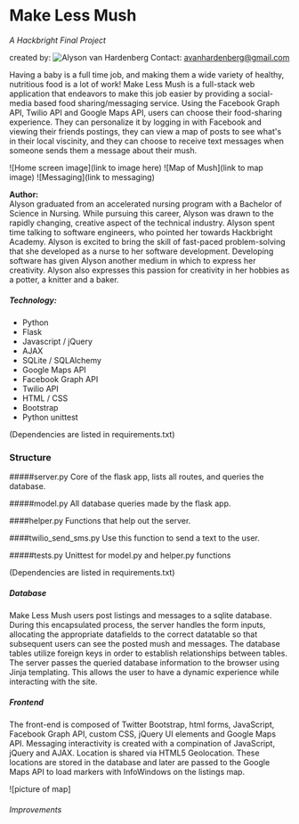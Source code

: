 Make Less Mush
===========

<i>A Hackbright Final Project</i>

created by: ![Alyson van Hardenberg](https://www.linkedin.com/in/akvanhar)
Contact: avanhardenberg@gmail.com

Having a baby is a full time job, and making them a wide variety of healthy, nutritious food is a lot of work! Make Less Mush is a full-stack web application that endeavors to make this job easier by providing a social-media based food sharing/messaging service. Using the Facebook Graph API, Twilio API and Google Maps API, users can choose their food-sharing experience. They can personalize it by logging in with Facebook and viewing their friends postings, they can view a map of posts to see what's in their local viscinity, and they can choose to receive text messages when someone sends them a message about their mush.

![Home screen image](link to image here)
![Map of Mush](link to map image)
![Messaging](link to messaging)

<b>Author:</b><br>
Alyson graduated from an accelerated nursing program with a Bachelor of Science in Nursing. While pursuing this career, Alyson was drawn to the rapidly changing, creative aspect of the technical industry. Alyson spent time talking to software engineers, who pointed her towards Hackbright Academy. Alyson is excited to bring the skill of fast-paced problem-solving that she developed as a nurse to her software development. Developing software has given Alyson another medium in which to express her creativity. Alyson also expresses this passion for creativity in her hobbies as a potter, a knitter and a baker.

##### Technology:
- Python
- Flask
- Javascript / jQuery
- AJAX
- SQLite / SQLAlchemy
- Google Maps API
- Facebook Graph API
- Twilio API
- HTML / CSS
- Bootstrap
- Python unittest

(Dependencies are listed in requirements.txt)

### Structure

#####server.py
Core of the flask app, lists all routes, and queries the database.

#####model.py
All database queries made by the flask app.

####helper.py
Functions that help out the server.

####twilio_send_sms.py
Use this function to send a text to the user.

#####tests.py
Unittest for model.py and helper.py functions

(Dependencies are listed in requirements.txt)

##### Database
Make Less Mush users post listings and messages to a sqlite database.  During this encapsulated process, the server handles the form inputs, allocating the appropriate datafields to the correct datatable so that subsequent users can see the posted mush and messages.
The database tables utilize foreign keys in order to establish relationships between tables.
The server passes the queried database information to the browser using Jinja templating. This allows the user to have a dynamic experience while interacting with the site.

##### Frontend

The front-end is composed of Twitter Bootstrap, html forms, JavaScript, Facebook Graph API, custom CSS, jQuery UI elements and Google Maps API. 
Messaging interactivity is created with a compination of JavaScript, jQuery and AJAX.
Location is shared via HTML5 Geolocation. These locations are stored in the database and later are passed to the Google Maps API to load markers with InfoWindows on the listings map.

![picture of map]

###### Improvements
